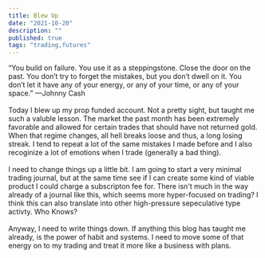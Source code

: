 ```yaml
---
title: Blew Up
date: "2021-10-20"
description: ""
published: true
tags: "trading,futures"
---
```


“You build on failure. You use it as a steppingstone. Close the door on the past. You don’t try to forget the mistakes, but you don’t dwell on it. You don’t let it have any of your energy, or any of your time, or any of your space.” —Johnny Cash
\
\
Today I blew up my prop funded account. Not a pretty sight, but taught me such a valuble lesson. The market the past month has been extremely favorable and allowed for certain trades that should have not returned gold. When that regime changes, all hell breaks loose and thus, a long losing streak. I tend to repeat a lot of the same mistakes I made before and I also recoginize a lot of emotions when I trade (generally a bad thing).
\
\
I need to change things up a little bit. I am going to start a very minimal trading journal, but at the same time see if I can create some kind of viable product I could charge a subscripton fee for. There isn't much in the way already of a journal like this, which seems more hyper-focused on trading? I think this can also translate into other high-pressure sepeculative type activty. Who Knows?
\
\
Anyway, I need to write things down. If anything this blog has taught me already, is the power of habit and systems. I need to move some of that energy on to my trading and treat it more like a business with plans.
